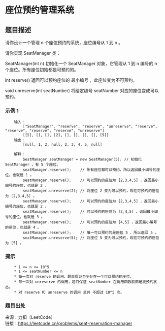 # 座位预约管理系统

## 题目描述

请你设计一个管理 n 个座位预约的系统，座位编号从 1 到 n 。

请你实现 SeatManager 类：

SeatManager(int n) 初始化一个 SeatManager 对象，它管理从 1 到 n 编号的 n 个座位。所有座位初始都是可预约的。

int reserve() 返回可以预约座位的 最小编号 ，此座位变为不可预约。

void unreserve(int seatNumber) 将给定编号 seatNumber 对应的座位变成可以预约。

### 示例 1

```text
    输入：
        ["SeatManager", "reserve", "reserve", "unreserve", "reserve", "reserve", "reserve", "reserve", "unreserve"]
        [[5], [], [], [2], [], [], [], [], [5]]
    输出：
        [null, 1, 2, null, 2, 3, 4, 5, null]

    解释：
        SeatManager seatManager = new SeatManager(5); // 初始化 SeatManager ，有 5 个座位。
        seatManager.reserve();    // 所有座位都可以预约，所以返回最小编号的座位，也就是 1 。
        seatManager.reserve();    // 可以预约的座位为 [2,3,4,5] ，返回最小编号的座位，也就是 2 。
        seatManager.unreserve(2); // 将座位 2 变为可以预约，现在可预约的座位为 [2,3,4,5] 。
        seatManager.reserve();    // 可以预约的座位为 [2,3,4,5] ，返回最小编号的座位，也就是 2 。
        seatManager.reserve();    // 可以预约的座位为 [3,4,5] ，返回最小编号的座位，也就是 3 。
        seatManager.reserve();    // 可以预约的座位为 [4,5] ，返回最小编号的座位，也就是 4 。
        seatManager.reserve();    // 唯一可以预约的是座位 5 ，所以返回 5 。
        seatManager.unreserve(5); // 将座位 5 变为可以预约，现在可预约的座位为 [5] 。
```

### 提示

```text
    * 1 <= n <= 10^5
    * 1 <= seatNumber <= n
    * 每一次对 reserve 的调用，题目保证至少存在一个可以预约的座位。
    * 每一次对 unreserve 的调用，题目保证 seatNumber 在调用函数前都是被预约状态。
    * 对 reserve 和 unreserve 的调用 总共 不超过 10^5 次。
```

### 题目出处

来源：力扣（LeetCode）  
链接：<https://leetcode.cn/problems/seat-reservation-manager>
